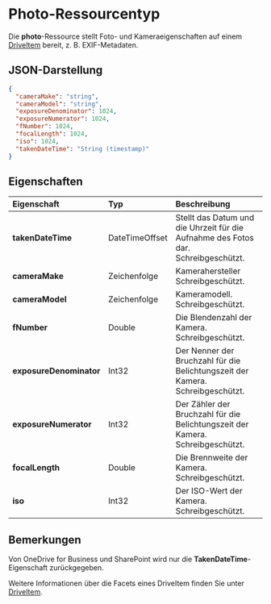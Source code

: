 # <a name="photo-resource-type"></a>Photo-Ressourcentyp

Die **photo**-Ressource stellt Foto- und Kameraeigenschaften auf einem [DriveItem](driveitem.md) bereit, z. B. EXIF-Metadaten.

## <a name="json-representation"></a>JSON-Darstellung

<!-- {
  "blockType": "resource",
  "optionalProperties": [  ],
  "@odata.type": "microsoft.graph.photo"
}-->
```json
{
  "cameraMake": "string",
  "cameraModel": "string",
  "exposureDenominator": 1024,
  "exposureNumerator": 1024,
  "fNumber": 1024,
  "focalLength": 1024,
  "iso": 1024,
  "takenDateTime": "String (timestamp)"
}
```

## <a name="properties"></a>Eigenschaften
| Eigenschaft                | Typ                      | Beschreibung                                                     |
|:------------------------|:--------------------------|:----------------------------------------------------------------|
| **takenDateTime**       | DateTimeOffset            | Stellt das Datum und die Uhrzeit für die Aufnahme des Fotos dar. Schreibgeschützt.               |
| **cameraMake**          | Zeichenfolge                    | Kamerahersteller Schreibgeschützt.                                            |
| **cameraModel**         | Zeichenfolge                    | Kameramodell. Schreibgeschützt.                                                   |
| **fNumber**             | Double                    | Die Blendenzahl der Kamera. Schreibgeschützt.                               |
| **exposureDenominator** | Int32                     | Der Nenner der Bruchzahl für die Belichtungszeit der Kamera. Schreibgeschützt. |
| **exposureNumerator**   | Int32                     | Der Zähler der Bruchzahl für die Belichtungszeit der Kamera. Schreibgeschützt.   |
| **focalLength**         | Double                    | Die Brennweite der Kamera. Schreibgeschützt.                               |
| **iso**                 | Int32                     | Der ISO-Wert der Kamera. Schreibgeschützt.                                  |

## <a name="remarks"></a>Bemerkungen
Von OneDrive for Business und SharePoint wird nur die **TakenDateTime**-Eigenschaft zurückgegeben.

Weitere Informationen über die Facets eines DriveItem finden Sie unter [DriveItem](driveitem.md).

<!-- uuid: 8fcb5dbc-d5aa-4681-8e31-b001d5168d79
2015-10-25 14:57:30 UTC -->
<!-- {
  "type": "#page.annotation",
  "description": "photo resource",
  "keywords": "",
  "section": "documentation",
  "tocPath": ""
}-->
